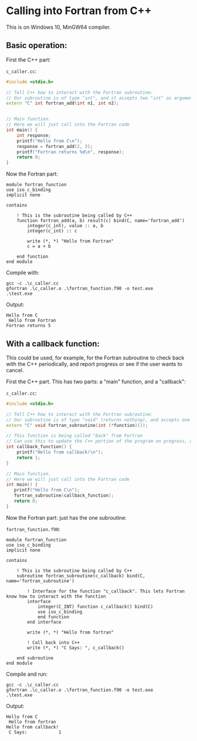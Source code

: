 # Calling into Fortran from C++

This is on Windows 10, MinGW64 compiler. 

## Basic operation:
First the C++ part:

`c_caller.cc`:
```C++
#include <stdio.h>

// Tell C++ how to interact with the Fortran subroutine:
// Our subroutine is of type "int", and it accepts two "int" as arguments
extern "C" int fortran_add(int n1, int n2);


// Main function.
// Here we will just call into the Fortran code
int main() {
	int response;
	printf("Hello from C\n");
	response = fortran_add(2, 3);
	printf("Fortran returns %d\n", response);
	return 0;
}
```

Now the Fortran part:
```Fortran Free Form
module fortran_function
use iso_c_binding
implicit none

contains

	! This is the subroutine being called by C++
	function fortran_add(a, b) result(c) bind(C, name='fortran_add') 
		integer(c_int), value :: a, b
		integer(c_int) :: c
		
		write (*, *) "Hello from Fortran"
		c = a + b
		
	end function
end module
```

Compile with:
```Batchfile
gcc -c .\c_caller.cc
gfortran .\c_caller.o .\fortran_function.f90 -o test.exe
.\test.exe
```

Output:
```
Hello from C
 Hello from Fortran
Fortran returns 5
 ```

## With a callback function:
This could be used, for example, for the Fortran subroutine to check back with the C++ periodically, and report progress or see if the user wants to cancel.

First the C++ part. This has two parts: a "main" function, and a "callback":

`c_caller.cc`:
```C++
#include <stdio.h>

// Tell C++ how to interact with the Fortran subroutine:
// Our subroutine is of type "void" (returns nothing), and accepts one argument: a function pointer
extern "C" void fortran_subroutine(int (*function)());

// This function is being called "back" from Fortran
// Can use this to update the C++ portion of the program on progress, or to ask things from the C++ part
int callback_function() {
	printf("Hello from callback!\n");
	return 1;
}

// Main function.
// Here we will just call into the Fortran code
int main() {
   printf("Hello from C\n");
   fortran_subroutine(callback_function);
   return 0;
}
```

Now the Fortran part: just has the one subroutine:

`fortran_function.f90`:
```Fortran Free Form
module fortran_function
use iso_c_binding
implicit none

contains

	! This is the subroutine being called by C++
	subroutine fortran_subroutine(c_callback) bind(C, name='fortran_subroutine')
		
		! Interface for the function "c_callback". This lets Fortran know how to interact with the function
		interface
			integer(C_INT) function c_callback() bind(C)
			use iso_c_binding
			end function
		end interface
		
		write (*, *) "Hello from fortran"
		
		! Call back into C++
		write (*, *) "C Says: ", c_callback()

	end subroutine
end module
```

Compile and run:
```Batchfile
gcc -c .\c_caller.cc
gfortran .\c_caller.o .\fortran_function.f90 -o test.exe
.\test.exe
```

Output:
```
Hello from C
 Hello from fortran
Hello from callback!
 C Says:            1
 ```
